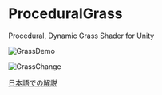 # ProceduralGrass
Procedural, Dynamic Grass Shader for Unity

![GrassDemo](https://cdn-ak.f.st-hatena.com/images/fotolife/F/FriendSea/20181030/20181030093918.gif)

![GrassChange](https://cdn-ak.f.st-hatena.com/images/fotolife/F/FriendSea/20181030/20181030093244.png)

[日本語での解説](https://friendsea.hateblo.jp/entry/2018/10/30/094741)
